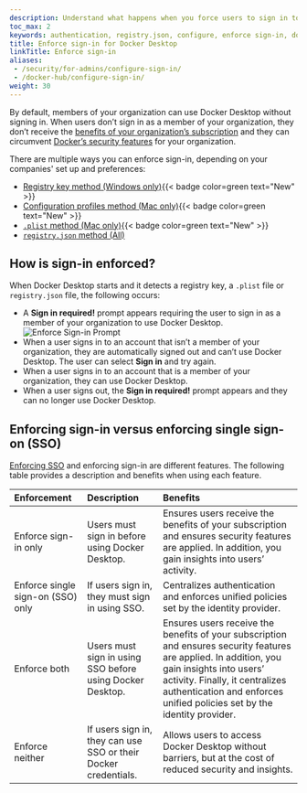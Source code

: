 ```yaml
---
description: Understand what happens when you force users to sign in to Docker Desktop
toc_max: 2
keywords: authentication, registry.json, configure, enforce sign-in, docker desktop, security,
title: Enforce sign-in for Docker Desktop
linkTitle: Enforce sign-in
aliases:
 - /security/for-admins/configure-sign-in/
 - /docker-hub/configure-sign-in/
weight: 30
---
```


By default, members of your organization can use Docker Desktop without signing
in. When users don’t sign in as a member of your organization, they don’t
receive the [benefits of your organization’s
subscription](../../../subscription/core-subscription/details.md) and they can circumvent [Docker’s
security features](/manuals/security/for-admins/hardened-desktop/_index.md) for your organization.

There are multiple ways you can enforce sign-in, depending on your companies' set up and preferences:
- [Registry key method (Windows only)](methods.md#registry-key-method-windows-only){{< badge color=green text="New" >}}
- [Configuration profiles method (Mac only)](methods.md#configuration-profiles-method-mac-only){{< badge color=green text="New" >}}
- [`.plist` method (Mac only)](methods.md#plist-method-mac-only){{< badge color=green text="New" >}}
- [`registry.json` method (All)](methods.md#registryjson-method-all)

## How is sign-in enforced?

When Docker Desktop starts and it detects a registry key, a `.plist` file or `registry.json` file, the
following occurs:

- A **Sign in required!** prompt appears requiring the user to sign
  in as a member of your organization to use Docker Desktop. ![Enforce Sign-in
  Prompt](../../images/enforce-sign-in.png?w=400)
- When a user signs in to an account that isn’t a member of your organization,
  they are automatically signed out and can’t use Docker Desktop. The user
  can select **Sign in** and try again.
- When a user signs in to an account that is a member of your organization, they
 can use Docker Desktop.
- When a user signs out, the **Sign in required!** prompt appears and they can
  no longer use Docker Desktop.

## Enforcing sign-in versus enforcing single sign-on (SSO)

[Enforcing
SSO](/security/for-admins/single-sign-on/connect#optional-enforce-sso) and
enforcing sign-in are different features. The following table provides a
description and benefits when using each feature.

| Enforcement                       | Description                                                     | Benefits                                                                                                                                                                                                                                                   |
|:----------------------------------|:----------------------------------------------------------------|:-----------------------------------------------------------------------------------------------------------------------------------------------------------------------------------------------------------------------------------------------------------|
| Enforce sign-in only              | Users must sign in before using Docker Desktop.                 | Ensures users receive the benefits of your subscription and ensures security features are applied. In addition, you gain insights into users’ activity.                                                                                                    |
| Enforce single sign-on (SSO) only | If users sign in, they must sign in using SSO.                  | Centralizes authentication and enforces unified policies set by the identity provider.                                                                                                                                                                     |
| Enforce both                      | Users must sign in using SSO before using Docker Desktop.       | Ensures users receive the benefits of your subscription and ensures security features are applied. In addition, you gain insights into users’ activity. Finally, it centralizes authentication and enforces unified policies set by the identity provider. |
| Enforce neither                   | If users sign in, they can use SSO or their Docker credentials. | Allows users to access Docker Desktop without barriers, but at the cost of reduced security and insights.                                                                                                                                                  |
